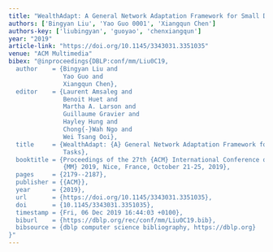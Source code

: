 ```yaml
---
title: "WealthAdapt: A General Network Adaptation Framework for Small Data Tasks"
authors: ['Bingyan Liu', 'Yao Guo 0001', 'Xiangqun Chen']
authors-key: ['liubingyan', 'guoyao', 'chenxiangqun']
year: "2019"
article-link: "https://doi.org/10.1145/3343031.3351035"
venue: "ACM Multimedia"
bibex: "@inproceedings{DBLP:conf/mm/Liu0C19,
  author    = {Bingyan Liu and
               Yao Guo and
               Xiangqun Chen},
  editor    = {Laurent Amsaleg and
               Benoit Huet and
               Martha A. Larson and
               Guillaume Gravier and
               Hayley Hung and
               Chong{-}Wah Ngo and
               Wei Tsang Ooi},
  title     = {WealthAdapt: {A} General Network Adaptation Framework for Small Data
               Tasks},
  booktitle = {Proceedings of the 27th {ACM} International Conference on Multimedia,
               {MM} 2019, Nice, France, October 21-25, 2019},
  pages     = {2179--2187},
  publisher = {{ACM}},
  year      = {2019},
  url       = {https://doi.org/10.1145/3343031.3351035},
  doi       = {10.1145/3343031.3351035},
  timestamp = {Fri, 06 Dec 2019 16:44:03 +0100},
  biburl    = {https://dblp.org/rec/conf/mm/Liu0C19.bib},
  bibsource = {dblp computer science bibliography, https://dblp.org}
}"
---
```

